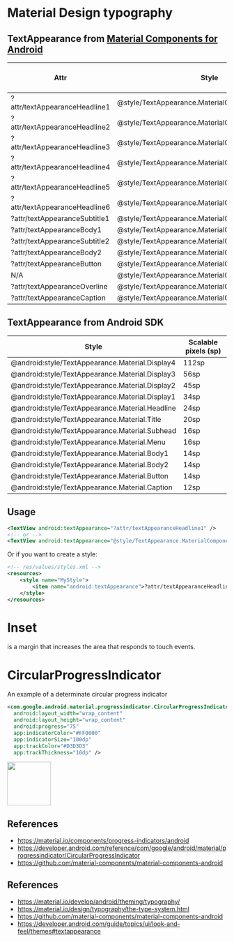 # Material Design typography
## TextAppearance from [Material Components for Android](https://material.io/develop/android/docs/getting-started)
Attr|Style|Scalable pixels (sp)
--|--|--
?attr/textAppearanceHeadline1|@style/TextAppearance.MaterialComponents.Headline1|96sp
?attr/textAppearanceHeadline2|@style/TextAppearance.MaterialComponents.Headline2|60sp
?attr/textAppearanceHeadline3|@style/TextAppearance.MaterialComponents.Headline3|48sp
?attr/textAppearanceHeadline4|@style/TextAppearance.MaterialComponents.Headline4|34sp
?attr/textAppearanceHeadline5|@style/TextAppearance.MaterialComponents.Headline5|24sp
?attr/textAppearanceHeadline6|@style/TextAppearance.MaterialComponents.Headline6|20sp
?attr/textAppearanceSubtitle1|@style/TextAppearance.MaterialComponents.Subtitle1|16sp
?attr/textAppearanceBody1|@style/TextAppearance.MaterialComponents.Body1|16sp
?attr/textAppearanceSubtitle2|@style/TextAppearance.MaterialComponents.Subtitle2|14sp
?attr/textAppearanceBody2|@style/TextAppearance.MaterialComponents.Body2|14sp
?attr/textAppearanceButton|@style/TextAppearance.MaterialComponents.Button|14sp
N/A|@style/TextAppearance.MaterialComponents.Tooltip|14sp
?attr/textAppearanceOverline|@style/TextAppearance.MaterialComponents.Overline|12sp
?attr/textAppearanceCaption|@style/TextAppearance.MaterialComponents.Caption|12sp

## TextAppearance from Android SDK
Style|Scalable pixels (sp)
--|--
@android:style/TextAppearance.Material.Display4|112sp
@android:style/TextAppearance.Material.Display3|56sp
@android:style/TextAppearance.Material.Display2|45sp
@android:style/TextAppearance.Material.Display1|34sp
@android:style/TextAppearance.Material.Headline|24sp
@android:style/TextAppearance.Material.Title|20sp
@android:style/TextAppearance.Material.Subhead|16sp
@android:style/TextAppearance.Material.Menu|16sp
@android:style/TextAppearance.Material.Body1|14sp
@android:style/TextAppearance.Material.Body2|14sp
@android:style/TextAppearance.Material.Button|14sp
@android:style/TextAppearance.Material.Caption|12sp

## Usage
```xml
<TextView android:textAppearance="?attr/textAppearanceHeadline1" />
<!-- or -->
<TextView android:textAppearance="@style/TextAppearance.MaterialComponents.Headline1" />
```

Or if you want to create a style:

```xml
<!-- res/values/styles.xml -->
<resources>
    <style name="MyStyle">
        <item name="android:textAppearance">?attr/textAppearanceHeadline1</item>
    </style>
</resources>
```

# Inset
is a margin that increases the area that responds to touch events.

# CircularProgressIndicator
An example of a determinate circular progress indicator
```xml
<com.google.android.material.progressindicator.CircularProgressIndicator
  android:layout_width="wrap_content"
  android:layout_height="wrap_content"
  android:progress="75"
  app:indicatorColor="#FF0000"
  app:indicatorSize="100dp"
  app:trackColor="#D3D3D3"
  app:trackThickness="10dp" />
```

<img src="https://user-images.githubusercontent.com/1838962/121907165-c4614780-cd66-11eb-8ac5-c4b08a636d2d.png" width="100" />

## References
* https://material.io/components/progress-indicators/android
* https://developer.android.com/reference/com/google/android/material/progressindicator/CircularProgressIndicator
* https://github.com/material-components/material-components-android

## References
* https://material.io/develop/android/theming/typography/
* https://material.io/design/typography/the-type-system.html
* https://github.com/material-components/material-components-android
* https://developer.android.com/guide/topics/ui/look-and-feel/themes#textappearance
